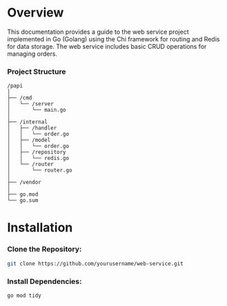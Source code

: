 # Overview
This documentation provides a guide to the web service project implemented in Go (Golang) using the Chi framework for routing and Redis for data storage. The web service includes basic CRUD operations for managing orders.

### Project Structure
```plaintext
/papi
│
├── /cmd
│   └── /server
│       └── main.go
│
├── /internal
│   ├── /handler
│   │   └── order.go
│   ├── /model
│   │   └── order.go
│   ├── /repository
│   │   └── redis.go
│   └── /router
│       └── router.go
│
├── /vendor
│
├── go.mod
└── go.sum
```

# Installation

### Clone the Repository:

```bash
git clone https://github.com/yourusername/web-service.git
```
### Install Dependencies:
```sh
go mod tidy
```